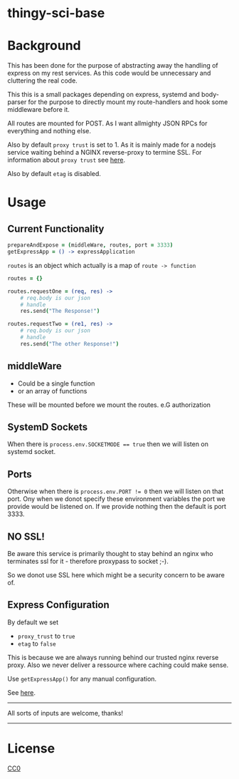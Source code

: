# thingy-sci-base 

# Background
This has been done for the purpose of abstracting away the handling of express on my rest services.
As this code would be unnecessary and cluttering the real code.

This this is a small packages depending on express, systemd and body-parser for the purpose to directly mount my route-handlers and hook some middleware before it.

All routes are mounted for POST. As I want allmighty JSON RPCs for everything and nothing else.

Also by default `proxy trust` is set to 1. As it is mainly made for a nodejs service waiting behind a NGINX reverse-proxy to termine SSL. For information about `proxy trust` see [here](https://expressjs.com/en/guide/behind-proxies.html). 

Also by default `etag` is disabled.

# Usage

Current Functionality
---------------------
```coffeescript
prepareAndExpose = (middleWare, routes, port = 3333)
getExpressApp = () -> expressApplication
```

`routes` is an object which actually is a map of `route -> function`
```coffeescript
routes = {}

routes.requestOne = (req, res) ->
    # req.body is our json
    # handle
    res.send("The Response!")

routes.requestTwo = (re1, res) ->
    # req.body is our json
    # handle
    res.send("The other Response!")

```

## middleWare
- Could be a single function
- or an array of functions

These will be mounted before we mount the routes. e.G authorization

## SystemD Sockets
When there is `process.env.SOCKETMODE == true` then we will listen on systemd socket.

## Ports
Otherwise when there is `process.env.PORT != 0` then we will listen on that port.
Ony when we donot specify these environment variables the port we provide would be listened on.
If we provide nothing then the default is port 3333.

## NO SSL!
Be aware this service is primarily thought to stay behind an nginx who terminates ssl for it - therefore proxypass to socket ;-). 

So we donot use SSL here which might be a security concern to be aware of.

## Express Configuration

By default we set 
- `proxy_trust` to `true` 
- `etag` to `false`

This is because we are always running behind our trusted nginx reverse proxy.
Also we never deliver a ressource where caching could make sense. 

Use `getExpressApp()` for any manual configuration.

See [here](https://expressjs.com/en/4x/api.html).

---

All sorts of inputs are welcome, thanks!

---

# License
[CC0](https://creativecommons.org/publicdomain/zero/1.0/)

